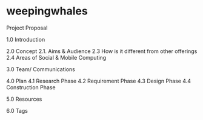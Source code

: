 # weepingwhales
Project Proposal

1.0 Introduction

2.0 Concept
    2.1. Aims & Audience 
    2.3 How is it different from other offerings
    2.4 Areas of Social & Mobile Computing

3.0 Team/ Communications
 
4.0 Plan 
    4.1 Research Phase
    4.2 Requirement Phase
    4.3 Design Phase 
    4.4 Construction Phase 

5.0 Resources

6.0 Tags
